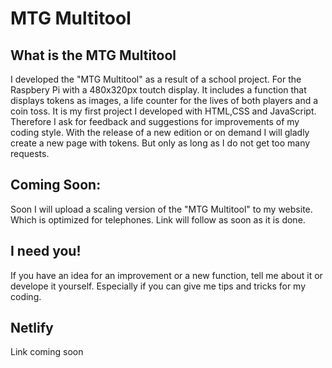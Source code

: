 # MTG Multitool
## What is the MTG Multitool
I developed the "MTG Multitool" as a result of a school project. For the Raspbery Pi with a 480x320px toutch display.
It includes a function that displays tokens as images, a life counter for the lives of both players and a coin toss. 
It is my first project I developed with HTML,CSS and JavaScript. Therefore I ask for feedback and suggestions for improvements of my coding style.
With the release of a new edition or on demand I will gladly create a new page with tokens. But only as long as I do not get too many requests.
## Coming Soon:
Soon I will upload a scaling version of the "MTG Multitool" to my website. Which is optimized for telephones. Link will follow as soon as it is done.
## I need you!
If you have an idea for an improvement or a new function, tell me about it or develope it yourself. Especially if you can give me tips and tricks for my coding.
## Netlify
Link coming soon

